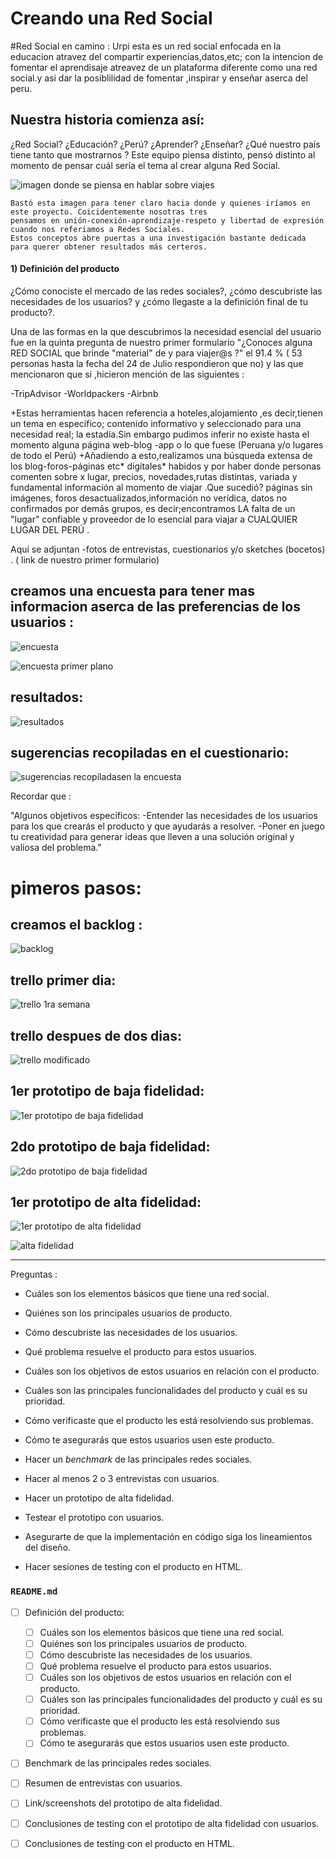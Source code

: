 
# Creando una Red Social 


#Red Social en camino : Urpi
esta es un red social enfocada en la educacion atravez del compartir experiencias,datos,etc; con la intencion de fomentar el aprendisaje atreavez de un plataforma diferente como una red social.y asi dar la posiblilidad de fomentar ,inspirar y enseñar aserca del peru.
## Nuestra historia comienza así: 

¿Red Social? ¿Educación? ¿Perú? ¿Aprender? ¿Enseñar? ¿Qué nuestro país tiene tanto que mostrarnos ?
 Este equipo piensa distinto, pensó distinto al momento de pensar cuál sería el tema  al crear alguna Red Social.
  
  
  ![imagen donde se piensa en hablar sobre viajes](https://scontent-scl1-1.xx.fbcdn.net/v/t1.15752-9/37421179_1719512124768932_8314206616538841088_n.png?_nc_cat=0&oh=71ccce2d5dedad4a1bb79c894ae6c318&oe=5BCA0EAF) 

    Bastó esta imagen para tener claro hacia donde y quienes iríamos en este proyecto. Coicidentemente nosotras tres 
    pensamos en unión-conexión-aprendizaje-respeto y libertad de expresión cuando nos referiamos a Redes Sociales.
    Estos conceptos abre puertas a una investigación bastante dedicada para querer obtener resultados más certeros.

#### 1) Definición del producto

¿Cómo conociste el mercado de las redes sociales?, ¿cómo descubriste las necesidades de los usuarios? y ¿cómo llegaste a la definición final de tu producto?.


Una de las formas en la que descubrimos la necesidad esencial del usuario fue en la quinta pregunta de nuestro primer formulario
"¿Conoces alguna RED SOCIAL que brinde "material" de y para viajer@s ?" el 91.4 % ( 53 personas hasta la fecha del 24 de Julio respondieron que  no) y las que mencionaron que si ,hicieron mención de las siguientes :

-TripAdvisor
-Worldpackers
-Airbnb 

+Estas herramientas hacen referencia a hoteles,alojamiento ,es decir,tienen  un tema en específico; contenido informativo y seleccionado para una necesidad real; la estadía.Sin embargo pudimos inferir no existe hasta el momento alguna página web-blog -app o lo que fuese (Peruana y/o lugares de todo el Perú)
+Añadiendo a esto,realizamos una búsqueda extensa de los blog-foros-páginas etc* digitales* habidos y por haber donde personas comenten sobre x lugar, precios, novedades,rutas distintas, variada y fundamental información al momento de viajar .Que sucedió? páginas sin imágenes, foros desactualizados,información no verídica, datos no confirmados por demás grupos, es decir;encontramos LA falta de un "lugar" confiable y proveedor de lo esencial para viajar a CUALQUIER LUGAR DEL PERÚ .


Aquí se adjuntan
-fotos de entrevistas, cuestionarios y/o sketches
(bocetos) . ( link de nuestro primer formulario) 

## creamos una encuesta para tener mas informacion aserca de las preferencias de los usuarios :
![encuesta](https://scontent-scl1-1.xx.fbcdn.net/v/t1.15752-9/37790019_1725330907520387_4919293470247485440_n.png?_nc_cat=0&oh=428ac94ac0cb4d69195b871e6b377835&oe=5BDA4C18)

![encuesta primer plano](https://scontent-scl1-1.xx.fbcdn.net/v/t1.15752-9/37710085_1725340624186082_2109743959348609024_n.png?_nc_cat=0&oh=cc3f69357f31ec20dce9559936be6a65&oe=5BD7CF6C)

## resultados:

![resultados](https://scontent-scl1-1.xx.fbcdn.net/v/t1.15752-9/37771499_1726985594021585_8616899839793299456_n.png?_nc_cat=0&oh=0ab1cdd1bd67bb1adb04bd5009937575&oe=5C0BA641)

## sugerencias recopiladas en el cuestionario:
![sugerencias recopiladasen la encuesta](https://scontent-scl1-1.xx.fbcdn.net/v/t1.15752-9/37767458_1726993257354152_6568159173555519488_n.png?_nc_cat=0&oh=ef721cea32d34d05903be3b866b12e9e&oe=5BD0C59B)




Recordar que : 
 
 "Algunos objetivos específicos:
-Entender las necesidades de los usuarios para los que crearás el producto y que ayudarás a resolver.
-Poner en juego tu creatividad para generar ideas que lleven a una solución original y valiosa del problema."


# pimeros pasos:
## creamos el backlog :
![backlog](https://scontent-scl1-1.xx.fbcdn.net/v/t1.15752-9/37772637_1727568857296592_3362266275240738816_n.jpg?_nc_cat=0&oh=1514ad5d0aa183ad1213fecbadccdeb0&oe=5C0D452E)

## trello primer dia:
![trello 1ra semana](https://scontent-scl1-1.xx.fbcdn.net/v/t1.15752-9/37687023_1724405557612922_9008906912263045120_n.png?_nc_cat=0&oh=626b12b3d6cf1822974cbac551d655ff&oe=5BE02C3C)


## trello despues de dos dias:

![trello modificado](https://scontent-scl1-1.xx.fbcdn.net/v/t1.15752-9/37739779_1726972100689601_4563299470921433088_n.png?_nc_cat=0&oh=65d42a78ebf7e1f6ff711fc942183d36&oe=5BCCB7F3)

##  1er prototipo de baja fidelidad:

![1er prototipo de baja fidelidad](https://scontent-scl1-1.xx.fbcdn.net/v/t1.15752-9/37757577_1727014314018713_5106207526391644160_n.jpg?_nc_cat=0&oh=1ca6646668fca3839e0d029eeb01e8ac&oe=5BDA695B)

##  2do prototipo de baja fidelidad:

![2do prototipo de baja fidelidad](https://scontent-scl1-1.xx.fbcdn.net/v/t1.15752-9/37736710_1727006844019460_1583917852103016448_n.jpg?_nc_cat=0&oh=e4fe9a677e608da12d0e9e1001e39393&oe=5BD8C840)


##  1er prototipo de alta fidelidad:
![1er prototipo de alta fidelidad](https://scontent-scl1-1.xx.fbcdn.net/v/t1.15752-9/37765313_1727561387297339_969873893986664448_n.png?_nc_cat=0&oh=16c03ce7bc6244d4b4a5f8d1acf71371&oe=5BD7F61F)

![alta fidelidad](https://www.figma.com/proto/XEESZc0hxzCN8wKqISQTTXbj/Untitled?node-id=1%3A2&scaling=scale-down)

--------------------------------------------------------------------------------------------------
Preguntas :
* Cuáles son los elementos básicos que tiene una red social.
* Quiénes son los principales usuarios de producto.
* Cómo descubriste las necesidades de los usuarios.
* Qué problema resuelve el producto para estos usuarios.
* Cuáles son los objetivos de estos usuarios en relación con el producto.
* Cuáles son las principales funcionalidades del producto y cuál es su prioridad.
* Cómo verificaste que el producto les está resolviendo sus problemas.
* Cómo te asegurarás que estos usuarios usen este producto.





 

* Hacer un _benchmark_ de las principales redes sociales.
* Hacer al menos 2 o 3 entrevistas con usuarios.
* Hacer un prototipo de alta fidelidad.
* Testear el prototipo con usuarios.
* Asegurarte de que la implementación en código siga los lineamientos del
  diseño.
* Hacer sesiones de testing con el producto en HTML.

### `README.md`

* [ ] Definición del producto:
  * [ ] Cuáles son los elementos básicos que tiene una red social.
  * [ ] Quiénes son los principales usuarios de producto.
  * [ ] Cómo descubriste las necesidades de los usuarios.
  * [ ] Qué problema resuelve el producto para estos usuarios.
  * [ ] Cuáles son los objetivos de estos usuarios en relación con el producto.
  * [ ] Cuáles son las principales funcionalidades del producto y cuál es su prioridad.
  * [ ] Cómo verificaste que el producto les está resolviendo sus problemas.
  * [ ] Cómo te asegurarás que estos usuarios usen este producto.
* [ ] Benchmark de las principales redes sociales.
* [ ] Resumen de entrevistas con usuarios.
* [ ] Link/screenshots del prototipo de alta fidelidad.
* [ ] Conclusiones de testing con el prototipo de alta fidelidad con usuarios.
* [ ] Conclusiones de testing con el producto en HTML.

